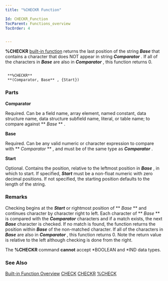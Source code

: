 ```yaml
---
title: "%CHECKR Function"

Id: CHECKR_Function
TocParent: Functions_overview
TocOrder: 4


---
```


**%CHECKR** [built-in function](Functions_overview.html) returns the last position of the string ***Base*** that contains a character that does NOT appear in string ***Comparator*** . If all of the characters in ***Base*** are also in ***Comparator*** , this function returns 0. 

```

 **%CHECKR** 
 **(Comparator, Base** , {Start})   
```

### Parts

**Comparator** 

Required. Can be a field name, array element, named constant, data structure name, data structure subfield name, literal, or table name; to compare against ** *Base* ** .


**Base** 

Required. Can be any valid numeric or character expression to compare with ** *Comparator* ** , and must be of the same type as ***Comparator*** .


**Start** 

Optional. Contains the position, relative to the leftmost position in ***Base*** , in which to start. If specified, ***Start*** must be a non-float numeric with zero decimal positions. If not specified, the starting position defaults to the length of the string.


### Remarks
Checking begins at the ***Start*** or rightmost position of ** *Base* ** and continues character by character right to left. Each character of ** *Base* ** is compared with the ***Comparator*** characters and if a match exists, the next ***Base*** character is checked. If no match is found, the function returns the position within ***Base*** of the non-matched character. If all of the characters in ***Base*** are also in ***Comparator*** , this function returns 0. Note the return value is relative to the left although checking is done from the right. 

The **%CHECKR** command **cannot** accept *BOOLEAN and *IND data types. 

### See Also
[Built-in Function Overview](Functions_overview.html)
[CHECK](CHECK.html)
[CHECKR](CHECKR.html)
[%CHECK](CHECK_Function.html) 

